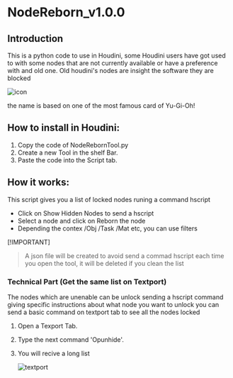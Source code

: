# NodeReborn_v1.0.0

## Introduction
This is a python code to use in Houdini, some Houdini users have got used to with some nodes that are not currently available or have a preference with and old one. 
Old houdini's nodes are insight the software they are blocked 

![icon](https://github.com/DanteVFX/Houdini-NodeReborn/assets/156336362/7389762c-03af-4b82-976f-a22b46d73e79)

the name is based on one of the most famous card of Yu-Gi-Oh!

## How to install in Houdini: 
1. Copy the code of NodeRebornTool.py
2. Create a new Tool in the shelf Bar.
3. Paste the code into the Script tab.



## How it works:
This script gives you a list of locked nodes runing a command hscript
* Click on Show Hidden Nodes to send a hscript
* Select a node and click on Reborn the node
* Depending the contex /Obj /Task /Mat etc,  you can use filters




[!IMPORTANT]
> A json file will be created to avoid send a commad hscript each time you open the tool, it will be deleted if you clean the list







### Technical Part (Get the same list on Textport) 

The nodes which are unenable can be unlock sending a hscript command giving specific instructions about what node you want to unlock
you can send a basic command on textport tab to see all the nodes locked

1. Open a Texport Tab.
2. Type the next command 'Opunhide'.
3. You will recive a long list
   
   ![textport](https://github.com/DanteVFX/Houdini-NodeReborn/assets/156336362/50a8880c-3bb0-41f9-b2ed-9419bfdc1aab)
